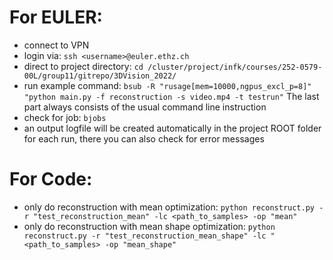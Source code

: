 # For EULER:
- connect to VPN
- login via: `ssh <username>@euler.ethz.ch`
- direct to project directory:
        `cd /cluster/project/infk/courses/252-0579-00L/group11/gitrepo/3DVision_2022/`
- run example command:
        `bsub -R "rusage[mem=10000,ngpus_excl_p=8]" "python main.py -f reconstruction -s video.mp4 -t testrun"`
        The last part always consists of the usual command line instruction
- check for job: `bjobs`
- an output logfile will be created automatically in the project ROOT folder for each run, there you can also check for error messages

# For Code:
- only do reconstruction with mean optimization: `python reconstruct.py -r "test_reconstruction_mean" -lc <path_to_samples> -op "mean"`
- only do reconstruction with mean shape optimization: `python reconstruct.py -r "test_reconstruction_mean_shape" -lc "<path_to_samples> -op "mean_shape"`
